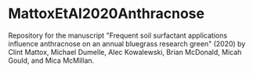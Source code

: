 # MattoxEtAl2020Anthracnose
Repository for the manuscript "Frequent soil surfactant applications influence anthracnose on an annual bluegrass research green" (2020) by Clint Mattox, Michael Dumelle, Alec Kowalewski, Brian McDonald, Micah Gould, and Mica McMillan.
